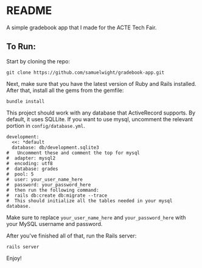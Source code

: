 # README

A simple gradebook app that I made for the ACTE Tech Fair.

## To Run:

Start by cloning the repo:

    git clone https://github.com/samuelwight/gradebook-app.git

Next, make sure that you have the latest version of Ruby and Rails installed. After that, install all the gems from the gemfile:

    bundle install

This project should work with any database that ActiveRecord supports. By default, it uses SQLLite. If you want to use mysql, uncomment the relevant portion in `config/database.yml`.

    development:
      <<: *default
      database: db/development.sqlite3
    #   Uncomment these and comment the top for mysql
    #  adapter: mysql2
    #  encoding: utf8
    #  database: grades
    #  pool: 5
    #  user: your_user_name_here
    #  password: your_password_here
    #  then run the following command:
    #  rails db:create db:migrate --trace
    #  This should initialize all the tables needed in your mysql database.

Make sure to replace `your_user_name_here` and `your_password_here` with your MySQL username and password.

After you've finished all of that, run the Rails server:

    rails server
    
Enjoy!